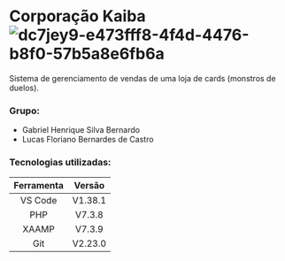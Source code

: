 # Corporação Kaiba ![dc7jey9-e473fff8-4f4d-4476-b8f0-57b5a8e6fb6a](https://user-images.githubusercontent.com/35871639/66340707-26c03e80-e91c-11e9-8289-c884c755a095.png)

Sistema de gerenciamento de vendas de uma loja de cards (monstros de duelos).

<h3>Grupo:</h3>

- Gabriel Henrique Silva Bernardo
- Lucas Floriano Bernardes de Castro

<h3> Tecnologias utilizadas: </h3>

Ferramenta | Versão
:-------: | :------:
VS Code   | V1.38.1
PHP       | V7.3.8
XAAMP    | V7.3.9
Git      |V2.23.0

